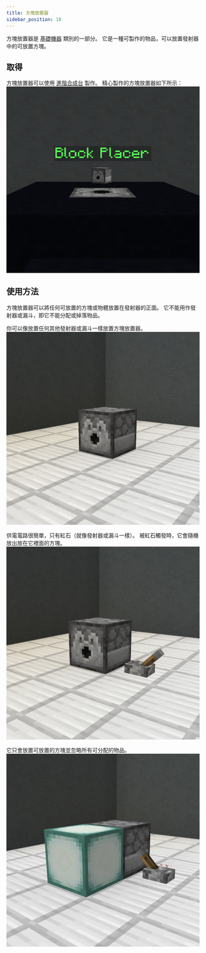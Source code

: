 ```yaml
---
title: 方塊放置器
sidebar_position: 18
---
```


方塊放置器是 [基礎機器](/docs/Slimefun/Basic-Machines) 類別的一部分。 它是一種可製作的物品，可以放置發射器中的可放置方塊。

## 取得

方塊放置器可以使用 [進階合成台](Enhanced-Crafting-Table) 製作。 精心製作的方塊放置器如下所示： ![方塊放置器展示](https://raw.githubusercontent.com/Slimefun/Slimefun-Wiki/master/images/block-placer-showcase.png)

## 使用方法

方塊放置器可以將任何可放置的方塊或物體放置在發射器的正面。 它不能用作發射器或漏斗，即它不能分配或掉落物品。

你可以像放置任何其他發射器或漏斗一樣放置方塊放置器。 ![已放置的方塊放置器](https://raw.githubusercontent.com/Slimefun/Slimefun-Wiki/master/images/block-placer-placed.png)

供電電路很簡單，只有紅石（就像發射器或漏斗一樣）。 被紅石觸發時，它會隨機放出放在它裡面的方塊。 ![Block Placer Powering](https://raw.githubusercontent.com/Slimefun/Slimefun-Wiki/master/images/block-placer-powering.png)

它只會放置可放置的方塊並忽略所有可分配的物品。 ![方塊放置器放置方塊](https://raw.githubusercontent.com/Slimefun/Slimefun-Wiki/master/images/block-placer-placing.png)
